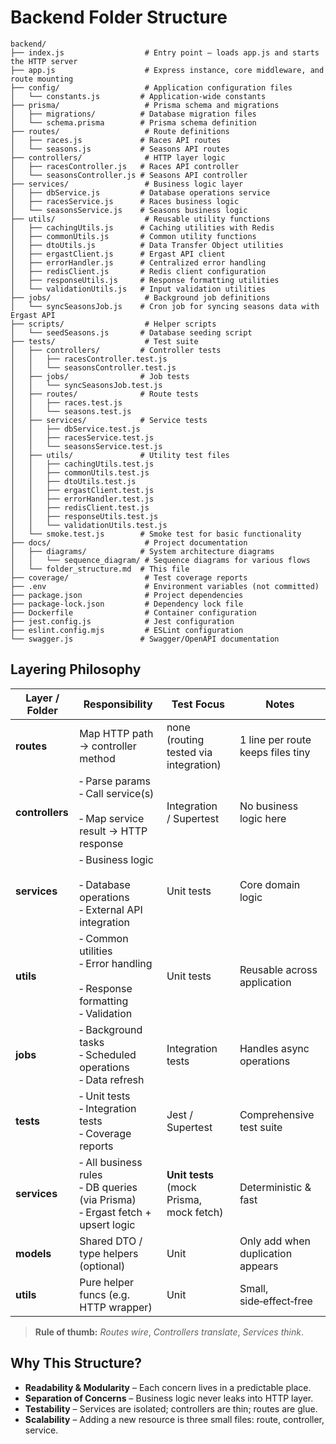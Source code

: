# Backend Folder Structure

```text
backend/
├── index.js                  # Entry point – loads app.js and starts the HTTP server
├── app.js                    # Express instance, core middleware, and route mounting
├── config/                   # Application configuration files
│   └── constants.js         # Application-wide constants
├── prisma/                   # Prisma schema and migrations
│   ├── migrations/          # Database migration files
│   └── schema.prisma        # Prisma schema definition
├── routes/                   # Route definitions
│   ├── races.js             # Races API routes
│   └── seasons.js           # Seasons API routes
├── controllers/              # HTTP layer logic
│   ├── racesController.js   # Races API controller
│   └── seasonsController.js # Seasons API controller
├── services/                 # Business logic layer
│   ├── dbService.js         # Database operations service
│   ├── racesService.js      # Races business logic
│   └── seasonsService.js    # Seasons business logic
├── utils/                    # Reusable utility functions
│   ├── cachingUtils.js      # Caching utilities with Redis
│   ├── commonUtils.js       # Common utility functions
│   ├── dtoUtils.js          # Data Transfer Object utilities
│   ├── ergastClient.js      # Ergast API client
│   ├── errorHandler.js      # Centralized error handling
│   ├── redisClient.js       # Redis client configuration
│   ├── responseUtils.js     # Response formatting utilities
│   └── validationUtils.js   # Input validation utilities
├── jobs/                     # Background job definitions
│   └── syncSeasonsJob.js    # Cron job for syncing seasons data with Ergast API
├── scripts/                  # Helper scripts
│   └── seedSeasons.js       # Database seeding script
├── tests/                    # Test suite
│   ├── controllers/         # Controller tests
│   │   ├── racesController.test.js
│   │   └── seasonsController.test.js
│   ├── jobs/                # Job tests
│   │   └── syncSeasonsJob.test.js
│   ├── routes/              # Route tests
│   │   ├── races.test.js
│   │   └── seasons.test.js
│   ├── services/            # Service tests
│   │   ├── dbService.test.js
│   │   ├── racesService.test.js
│   │   └── seasonsService.test.js
│   ├── utils/               # Utility test files
│   │   ├── cachingUtils.test.js
│   │   ├── commonUtils.test.js
│   │   ├── dtoUtils.test.js
│   │   ├── ergastClient.test.js
│   │   ├── errorHandler.test.js
│   │   ├── redisClient.test.js
│   │   ├── responseUtils.test.js
│   │   └── validationUtils.test.js
│   └── smoke.test.js        # Smoke test for basic functionality
├── docs/                     # Project documentation
│   ├── diagrams/            # System architecture diagrams
│   │   └── sequence_diagram/ # Sequence diagrams for various flows
│   └── folder_structure.md  # This file
├── coverage/                 # Test coverage reports
├── .env                      # Environment variables (not committed)
├── package.json              # Project dependencies
├── package-lock.json         # Dependency lock file
├── Dockerfile                # Container configuration
├── jest.config.js            # Jest configuration
├── eslint.config.mjs         # ESLint configuration
└── swagger.js               # Swagger/OpenAPI documentation
```

## Layering Philosophy 

| Layer / Folder  | Responsibility                                                                         | Test Focus                                | Notes                             |
| --------------- | -------------------------------------------------------------------------------------- | ----------------------------------------- | --------------------------------- |
| **routes**      | Map HTTP path → controller method                                                      | none (routing tested via integration)     | 1 line per route keeps files tiny |
| **controllers** | ‑ Parse params  <br>‑ Call service(s)  <br>‑ Map service result → HTTP response        | Integration / Supertest                   | No business logic here            |
| **services**    | ‑ Business logic  <br>‑ Database operations  <br>‑ External API integration           | Unit tests                                | Core domain logic                 |
| **utils**       | ‑ Common utilities  <br>‑ Error handling  <br>‑ Response formatting  <br>‑ Validation | Unit tests                                | Reusable across application       |
| **jobs**        | ‑ Background tasks  <br>‑ Scheduled operations  <br>‑ Data refresh                    | Integration tests                         | Handles async operations          |
| **tests**       | ‑ Unit tests  <br>‑ Integration tests  <br>‑ Coverage reports                         | Jest / Supertest                          | Comprehensive test suite          |
| **services**    | ‑ All business rules  <br>‑ DB queries (via Prisma)  <br>‑ Ergast fetch + upsert logic | **Unit tests** (mock Prisma, mock fetch)  | Deterministic & fast              |
| **models**      | Shared DTO / type helpers (optional)                                                   | Unit                                      | Only add when duplication appears |
| **utils**       | Pure helper funcs (e.g. HTTP wrapper)                                                  | Unit                                      | Small, side‑effect‑free           |

> **Rule of thumb:** *Routes wire*, *Controllers translate*, *Services think*.

## Why This Structure?

* **Readability & Modularity** – Each concern lives in a predictable place.
* **Separation of Concerns** – Business logic never leaks into HTTP layer.
* **Testability** – Services are isolated; controllers are thin; routes are glue.
* **Scalability** – Adding a new resource is three small files: route, controller, service.